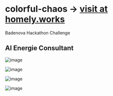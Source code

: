 # colorful-chaos -> [visit at homely.works](https://homely.works)

Badenova Hackathon Challenge

## AI Energie Consultant
![image](https://github.com/user-attachments/assets/1fd083f7-88b2-4d1a-9b38-35a456d5b599)

![image](https://github.com/user-attachments/assets/3dc0ab9b-00a9-47ed-bf3e-aa2454146b43)

![image](https://github.com/user-attachments/assets/0a673932-3750-40d6-9440-e1b4ba856f33)

![image](https://github.com/user-attachments/assets/611ab550-2d80-45b3-952d-9b384ca37aa2)




